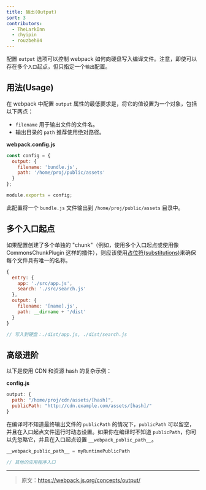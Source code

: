 ```yaml
---
title: 输出(Output)
sort: 3
contributors:
  - TheLarkInn
  - chyipin
  - rouzbeh84
---
```


配置 `output` 选项可以控制 webpack 如何向硬盘写入编译文件。注意，即使可以存在多个`入口`起点，但只指定一个`输出`配置。

## 用法(Usage)

在 webpack 中配置 `output` 属性的最低要求是，将它的值设置为一个对象，包括以下两点：

- `filename` 用于输出文件的文件名。
- 输出目录的 `path` 推荐使用绝对路径。

**webpack.config.js**

```javascript
const config = {
  output: {
    filename: 'bundle.js',
    path: '/home/proj/public/assets'
  }
};

module.exports = config;
```

此配置将一个 `bundle.js` 文件输出到 `/home/proj/public/assets` 目录中。


## 多个入口起点

如果配置创建了多个单独的 "chunk"（例如，使用多个入口起点或使用像 CommonsChunkPlugin 这样的插件），则应该使用[占位符(substitutions)](/configuration/output#output-filename)来确保每个文件具有唯一的名称。


``` javascript
{
  entry: {
    app: './src/app.js',
    search: './src/search.js'
  },
  output: {
    filename: '[name].js',
    path: __dirname + '/dist'
  }
}

// 写入到硬盘：./dist/app.js, ./dist/search.js
```


## 高级进阶

以下是使用 CDN 和资源 hash 的复杂示例：

**config.js**

```javascript
output: {
  path: "/home/proj/cdn/assets/[hash]",
  publicPath: "http://cdn.example.com/assets/[hash]/"
}
```

在编译时不知道最终输出文件的 `publicPath` 的情况下，`publicPath` 可以留空，并且在入口起点文件运行时动态设置。如果你在编译时不知道 `publicPath`，你可以先忽略它，并且在入口起点设置 `__webpack_public_path__`。

```javascript
__webpack_public_path__ = myRuntimePublicPath

// 其他的应用程序入口
```

***

> 原文：https://webpack.js.org/concepts/output/
